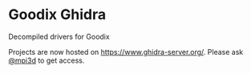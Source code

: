 # Goodix Ghidra

Decompiled drivers for Goodix

Projects are now hosted on https://www.ghidra-server.org/. Please ask [@mpi3d](https://github.com/mpi3d) to get access.
